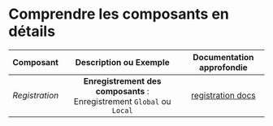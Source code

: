 # Comprendre les composants en détails

| Composant | Description ou Exemple | Documentation approfondie |
|:-----|:--------:|:--------:|
|  *Registration*  | **Enregistrement des composants** : Enregistrement `Global` ou `Local` | [registration docs](https://vuejs.org/guide/components/registration.html)  | 